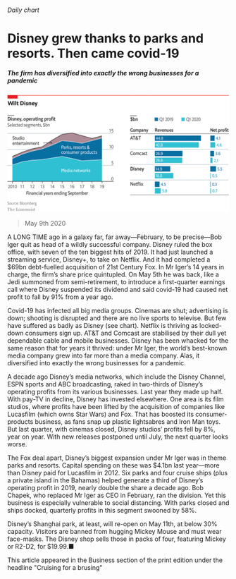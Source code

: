 ###### Daily chart

# Disney grew thanks to parks and resorts. Then came covid-19 

##### The firm has diversified into exactly the wrong businesses for a pandemic 

![image](images/20200509_WOC469.png) 

> May 9th 2020 

A LONG TIME ago in a galaxy far, far away—February, to be precise—Bob Iger quit as head of a wildly successful company. Disney ruled the box office, with seven of the ten biggest hits of 2019. It had just launched a streaming service, Disney+, to take on Netflix. And it had completed a $69bn debt-fuelled acquisition of 21st Century Fox. In Mr Iger’s 14 years in charge, the firm’s share price quintupled. On May 5th he was back, like a Jedi summoned from semi-retirement, to introduce a first-quarter earnings call where Disney suspended its dividend and said covid-19 had caused net profit to fall by 91% from a year ago.

Covid-19 has infected all big media groups. Cinemas are shut; advertising is down; shooting is disrupted and there are no live sports to televise. But few have suffered as badly as Disney (see chart). Netflix is thriving as locked-down consumers sign up. AT&amp;T and Comcast are stabilised by their dull yet dependable cable and mobile businesses. Disney has been whacked for the same reason that for years it thrived: under Mr Iger, the world’s best-known media company grew into far more than a media company. Alas, it diversified into exactly the wrong businesses for a pandemic.


A decade ago Disney’s media networks, which include the Disney Channel, ESPN sports and ABC broadcasting, raked in two-thirds of Disney’s operating profits from its various businesses. Last year they made up half. With pay-TV in decline, Disney has invested elsewhere. One area is its film studios, where profits have been lifted by the acquisition of companies like Lucasfilm (which owns Star Wars) and Fox. That has boosted its consumer-products business, as fans snap up plastic lightsabres and Iron Man toys. But last quarter, with cinemas closed, Disney studios’ profits fell by 8%, year on year. With new releases postponed until July, the next quarter looks worse.

The Fox deal apart, Disney’s biggest expansion under Mr Iger was in theme parks and resorts. Capital spending on these was $4.1bn last year—more than Disney paid for Lucasfilm in 2012. Six parks and four cruise ships (plus a private island in the Bahamas) helped generate a third of Disney’s operating profit in 2019, nearly double the share a decade ago. Bob Chapek, who replaced Mr Iger as CEO in February, ran the division. Yet this business is especially vulnerable to social distancing. With parks closed and ships docked, quarterly profits in this segment swooned by 58%.

Disney’s Shanghai park, at least, will re-open on May 11th, at below 30% capacity. Visitors are banned from hugging Mickey Mouse and must wear face-masks. The Disney shop sells those in packs of four, featuring Mickey or R2-D2, for $19.99.■

This article appeared in the Business section of the print edition under the headline "Cruising for a brusing"

